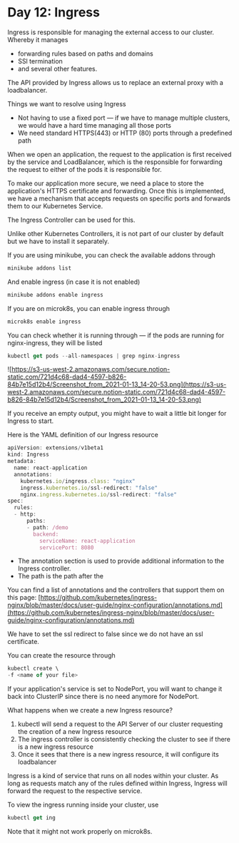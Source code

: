 # Day 12: Ingress
Ingress is responsible for managing the external access to our cluster. Whereby it manages

- forwarding rules based on paths and domains
- SSl termination
- and several other features.

The API provided by Ingress allows us to replace an external proxy with a loadbalancer.

Things we want to resolve using Ingress

- Not having to use a fixed port — if we have to manage multiple clusters, we would have a hard time managing all those ports
- We need standard HTTPS(443) or HTTP (80) ports through a predefined path

When we open an application, the request to the application is first received by the service and LoadBalancer, which is the responsible for forwarding the request to either of the pods it is responsible for.

To make our application more secure, we need a place to store the application's HTTPS certificate and forwarding. Once this is implemented, we have a mechanism that accepts requests on specific ports and forwards them to our Kubernetes Service.

The Ingress Controller can be used for this. 

Unlike other Kubernetes Controllers, it is not part of our cluster by default but we have to install it separately.

If you are using minikube, you can check the available addons through 

```jsx
minikube addons list
```

And enable ingress (in case it is not enabled) 

```jsx
minikube addons enable ingress
```

If you are on microk8s, you can enable ingress through

```jsx
microk8s enable ingress
```

You can check whether it is running through — if the pods are running for nginx-ingress, they will be listed

```jsx
kubectl get pods --all-namespaces | grep nginx-ingress
```

![https://s3-us-west-2.amazonaws.com/secure.notion-static.com/721d4c68-dad4-4597-b826-84b7e15d12b4/Screenshot_from_2021-01-13_14-20-53.png](https://s3-us-west-2.amazonaws.com/secure.notion-static.com/721d4c68-dad4-4597-b826-84b7e15d12b4/Screenshot_from_2021-01-13_14-20-53.png)

If you receive an empty output, you might have to wait a little bit longer for Ingress to start.

Here is the YAML definition of our Ingress resource

```jsx
apiVersion: extensions/v1beta1
kind: Ingress
metadata:
  name: react-application
  annotations:
    kubernetes.io/ingress.class: "nginx"
    ingress.kubernetes.io/ssl-redirect: "false"
    nginx.ingress.kubernetes.io/ssl-redirect: "false"
spec:
  rules:
  - http:
      paths:
      - path: /demo
        backend:
          serviceName: react-application
          servicePort: 8080
```

- The annotation section is used to provide additional information to the Ingress controller.
- The path is the path after the

You can find a list of annotations and the controllers that support them on this page: [https://github.com/kubernetes/ingress-nginx/blob/master/docs/user-guide/nginx-configuration/annotations.md](https://github.com/kubernetes/ingress-nginx/blob/master/docs/user-guide/nginx-configuration/annotations.md)

We have to set the ssl redirect to false since we do not have an ssl certificate.

You can create the resource through

```jsx
kubectl create \
-f <name of your file>
```

If your application's service is set to NodePort, you will want to change it back into ClusterIP since there is no need anymore for NodePort.

What happens when we create a new Ingress resource?

1. kubectl will send a request to the API Server of our cluster requesting the creation of a new Ingress resource
2. The ingress controller is consistently checking the cluster to see if there is a new ingress resource
3. Once it sees that there is a new ingress resource, it will configure its loadbalancer 

Ingress is a kind of service that runs on all nodes within your cluster. As long as requests match any of the rules defined within Ingress, Ingress will forward the request to the respective service.

To view the ingress running inside your cluster, use

```jsx
kubectl get ing
```

Note that it might not work properly on microk8s.
